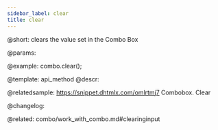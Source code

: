 ```yaml
---
sidebar_label: clear
title: clear
---          
```


@short: clears the value set in the Combo Box


@params:




@example:
combo.clear();


@template: api_method
@descr:




@relatedsample:
https://snippet.dhtmlx.com/omlrtmj7	Combobox. Clear

@changelog:

@related: combo/work_with_combo.md#clearinginput
